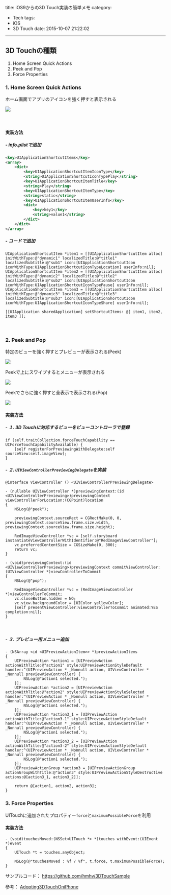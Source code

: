 title: iOS9からの3D Touch実装の簡単メモ
category:
  - Tech
tags:
  - iOS
  - 3D Touch
date: 2015-10-07 21:22:02
---
## 3D Touchの種類

1. Home Screen Quick Actions
2. Peek and Pop
3. Force Properties

### 1. Home Screen Quick Actions

ホーム画面でアプリのアイコンを強く押すと表示される

<a class="fancybox" rel="gallery0"><img src="https://qiita-image-store.s3.amazonaws.com/0/25832/6d4c12de-83e6-05a0-85c2-f05f74e843be.png" style="max-width: 100%"></a>

　
#### 実装方法

##### - info.plistで追加

```xml
<key>UIApplicationShortcutItems</key>
<array>
	<dict>
		<key>UIApplicationShortcutItemIconType</key>
		<string>UIApplicationShortcutIconTypePlay</string>
		<key>UIApplicationShortcutItemTitle</key>
		<string>Play</string>
		<key>UIApplicationShortcutItemType</key>
		<string>static</string>
		<key>UIApplicationShortcutItemUserInfo</key>
		<dict>
			<key>key1</key>
			<string>value1</string>
		</dict>
	</dict>
</array>
```

##### - コードで追加

``` objc
UIApplicationShortcutItem *item1 = [[UIApplicationShortcutItem alloc] initWithType:@"dynamic1" localizedTitle:@"title1" localizedSubtitle:@"sub1" icon:[UIApplicationShortcutIcon iconWithType:UIApplicationShortcutIconTypeLocation] userInfo:nil];
UIApplicationShortcutItem *item2 = [[UIApplicationShortcutItem alloc] initWithType:@"dynamic2" localizedTitle:@"title2" localizedSubtitle:@"sub2" icon:[UIApplicationShortcutIcon iconWithType:UIApplicationShortcutIconTypePause] userInfo:nil];
UIApplicationShortcutItem *item3 = [[UIApplicationShortcutItem alloc] initWithType:@"dynamic3" localizedTitle:@"title3" localizedSubtitle:@"sub3" icon:[UIApplicationShortcutIcon iconWithType:UIApplicationShortcutIconTypeShare] userInfo:nil];

[[UIApplication sharedApplication] setShortcutItems: @[ item1, item2, item3 ]];
```

　　


### 2. Peek and Pop

特定のビューを強く押すとプレビューが表示される(Peek)

<a class="fancybox" rel="gallery0"><img src="https://qiita-image-store.s3.amazonaws.com/0/25832/d506a5db-91a2-d6c3-6a53-a14d5b17a6ad.png" style="max-width: 100%"></a>

Peekで上にスワイプするとメニューが表示される

<a class="fancybox" rel="gallery0"><img src="https://qiita-image-store.s3.amazonaws.com/0/25832/a5a5aa64-46f3-b32c-d84a-b5af5a56ee09.png" style="max-width: 100%"></a>


Peekでさらに強く押すと全表示で表示される(Pop)

<a class="fancybox" rel="gallery0"><img src="https://qiita-image-store.s3.amazonaws.com/0/25832/b0789509-e864-114f-7aa9-99202c988d24.png" style="max-width: 100%"></a>


#### 実装方法

##### - １. 3D Touchに対応するビューをビューコントローラで登録

``` objc
if (self.traitCollection.forceTouchCapability == UIForceTouchCapabilityAvailable) {
    [self registerForPreviewingWithDelegate:self sourceView:self.imageView];
}
```

##### - ２. `UIViewControllerPreviewingDelegate`を実装

``` objc
@interface ViewController () <UIViewControllerPreviewingDelegate>
```

``` objc
- (nullable UIViewController *)previewingContext:(id <UIViewControllerPreviewing>)previewingContext viewControllerForLocation:(CGPoint)location
{
    NSLog(@"peek");
    
    previewingContext.sourceRect = CGRectMake(0, 0, previewingContext.sourceView.frame.size.width, previewingContext.sourceView.frame.size.height);

    RedImageViewController *vc = [self.storyboard instantiateViewControllerWithIdentifier:@"RedImageViewController"];
    vc.preferredContentSize = CGSizeMake(0, 300);
    return vc;
}
```

``` objc
- (void)previewingContext:(id <UIViewControllerPreviewing>)previewingContext commitViewController:(UIViewController *)viewControllerToCommit
{
    NSLog(@"pop");
    
    RedImageViewController *vc = (RedImageViewController *)viewControllerToCommit;
    vc.closeButton.hidden = NO;
    vc.view.backgroundColor = [UIColor yellowColor];
    [self presentViewController:viewControllerToCommit animated:YES completion:nil];
}
```
　　




##### - ３. プレビュー用メニュー追加

``` objc
- (NSArray <id <UIPreviewActionItem>> *)previewActionItems
{
    UIPreviewAction *action1 = [UIPreviewAction actionWithTitle:@"action1" style:UIPreviewActionStyleDefault handler:^(UIPreviewAction * _Nonnull action, UIViewController * _Nonnull previewViewController) {
        NSLog(@"action1 selected.");
    }];
    UIPreviewAction *action2 = [UIPreviewAction actionWithTitle:@"action2" style:UIPreviewActionStyleSelected handler:^(UIPreviewAction * _Nonnull action, UIViewController * _Nonnull previewViewController) {
        NSLog(@"action1 selected.");
    }];
    UIPreviewAction *action3_1 = [UIPreviewAction actionWithTitle:@"action3-1" style:UIPreviewActionStyleDefault handler:^(UIPreviewAction * _Nonnull action, UIViewController * _Nonnull previewViewController) {
        NSLog(@"action1 selected.");
    }];
    UIPreviewAction *action3_2 = [UIPreviewAction actionWithTitle:@"action3-2" style:UIPreviewActionStyleDefault handler:^(UIPreviewAction * _Nonnull action, UIViewController * _Nonnull previewViewController) {
        NSLog(@"action1 selected.");
    }];
    UIPreviewActionGroup *action3 = [UIPreviewActionGroup actionGroupWithTitle:@"action3" style:UIPreviewActionStyleDestructive actions:@[action3_1, action3_2]];
    
    return @[action1, action2, action3];
}
```

### 3. Force Properties

UITouchに追加されたプロパティー`force`と`maximumPossibleForce`を利用

#### 実装方法

``` objc
- (void)touchesMoved:(NSSet<UITouch *> *)touches withEvent:(UIEvent *)event
{
    UITouch *t = touches.anyObject;
    
    NSLog(@"touchesMoved : %f / %f", t.force, t.maximumPossibleForce);
}
```

サンプルコード：
https://github.com/hmhv/3DTouchSample

参考：
[Adopting3DTouchOniPhone](https://developer.apple.com/library/ios/documentation/UserExperience/Conceptual)

